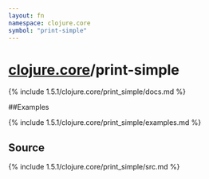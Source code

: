 ```yaml
---
layout: fn
namespace: clojure.core
symbol: "print-simple"
---
```


# [clojure.core](../)/print-simple

{% include 1.5.1/clojure.core/print_simple/docs.md %}

##Examples

{% include 1.5.1/clojure.core/print_simple/examples.md %}
## Source
{% include 1.5.1/clojure.core/print_simple/src.md %}

